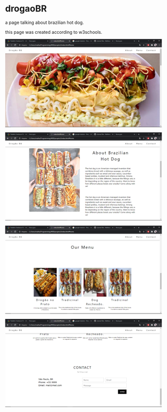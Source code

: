 # drogaoBR
a page talking about brazilian hot dog.

this page was created according to w3schools.

![HOME](https://github.com/Matheus-Tankian/drogaoBR/blob/master/Captura%20de%20Tela%20(13).png)

![ABOUT](https://github.com/Matheus-Tankian/drogaoBR/blob/master/Captura%20de%20Tela%20(14).png)

![CARDAPIO](https://github.com/Matheus-Tankian/drogaoBR/blob/master/Captura%20de%20Tela%20(15).png)

![CONTACT](https://github.com/Matheus-Tankian/drogaoBR/blob/master/Captura%20de%20Tela%20(16).png)


